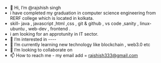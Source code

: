 - 👋 Hi, I’m @rajshish singh 
- i have completed my graduation in computer science engineering from RERF college which is located in kolkata.
- skill- java , javascript ,html ,css , git & github , vs code ,sanity , linux-ubuntu , web-dev , frontend .
- i am looking for an approtunity in IT sector.
- 👀 I’m interested in ----
- 🌱 I’m currently learning new technology like blockchain , web3.0 etc 
- 💞️ I’m looking to collaborate on 
- 📫 How to reach me - my email add = rajshish333@gmail.com 

<!---
rajshish333/rajshish333 is a ✨ special ✨ repository because its `README.md` (this file) appears on your GitHub profile.
You can click the Preview link to take a look at your changes.
--->
